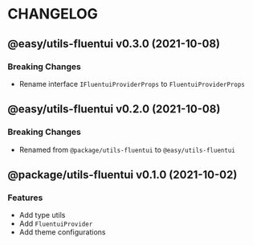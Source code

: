 # CHANGELOG
## @easy/utils-fluentui v0.3.0 (2021-10-08)
### Breaking Changes

- Rename interface `IFluentuiProviderProps` to `FluentuiProviderProps`

## @easy/utils-fluentui v0.2.0 (2021-10-08)
### Breaking Changes

- Renamed from `@package/utils-fluentui` to `@easy/utils-fluentui`

## @package/utils-fluentui v0.1.0 (2021-10-02)
### Features

- Add type utils
- Add `FluentuiProvider`
- Add theme configurations
